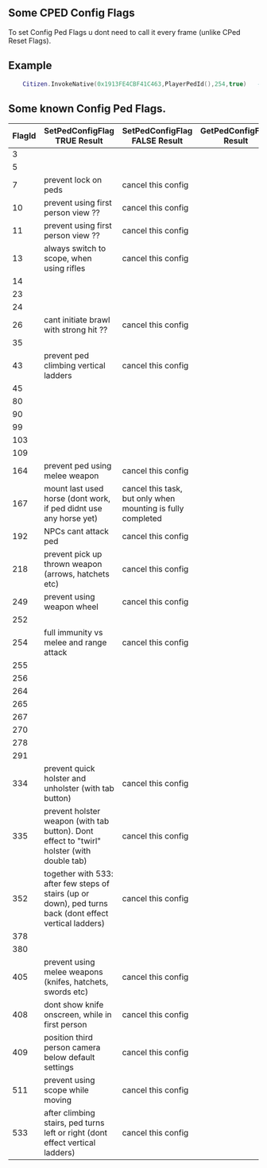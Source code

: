 ## Some CPED Config Flags

To set Config Ped Flags u dont need to call it every frame (unlike CPed Reset Flags).

## Example

```lua
	Citizen.InvokeNative(0x1913FE4CBF41C463,PlayerPedId(),254,true)   -- SetPedConfigFlag, flag 254 gives full immunity vs melee and range attack	
```

<h2>Some known Config Ped Flags.</h2>

FlagId | SetPedConfigFlag TRUE Result | SetPedConfigFlag FALSE Result | GetPedConfigFlag Result | Default Value
----------- | ----------------- | --------------------- | --------------------- | ---------------------
3 |  |  |  | **true**
5 |  |  |  | **true**
7 | prevent lock on peds | cancel this config |  | false
10 | prevent using first person view ?? | cancel this config |  | false
11 | prevent using first person view ?? | cancel this config |  | false
13 | always switch to scope, when using rifles | cancel this config |  | false
14 |  |  |  | **true**
23 |  |  |  | **true**
24 |  |  |  | **true**
26 | cant initiate brawl with strong hit ?? | cancel this config |  | false
35 |  |  |  | **true**
43 | prevent ped climbing vertical ladders | cancel this config |  | false
45 |  |  |  | **true**
80 |  |  |  | **true**
90 |  |  |  | **true**
99 |  |  |  | **true**
103 |  |  |  | **true**
109 |  |  |  | **true**
164 | prevent ped using melee weapon | cancel this config |  | false
167 | mount last used horse (dont work, if ped didnt use any horse yet) | cancel this task, but only when mounting is fully completed |  | false
192 | NPCs cant attack ped | cancel this config |  | false
218 | prevent pick up thrown weapon (arrows, hatchets etc) | cancel this config |  | false
249 | prevent using weapon wheel | cancel this config |  | false
252 |  |  |  | **true**
254 | full immunity vs melee and range attack | cancel this config |  | false
255 |  |  |  | **true**
256 |  |  |  | **true**
264 |  |  |  | **true**
265 |  |  |  | **true**
267 |  |  |  | **true**
270 |  |  |  | **true**
278 |  |  |  | **true**
291 |  |  |  | **true**
334 | prevent quick holster and unholster (with tab button) | cancel this config |  | false
335 | prevent holster weapon (with tab button). Dont effect to "twirl" holster (with double tab) | cancel this config |  | false
352 | together with 533: after few steps of stairs (up or down), ped turns back (dont effect vertical ladders) | cancel this config |  | false
378 |  |  |  | **true**
380 |  |  |  | **true**
405 | prevent using melee weapons (knifes, hatchets, swords etc) | cancel this config |  | false
408 | dont show knife onscreen, while in first person | cancel this config |  | false
409 | position third person camera below default settings | cancel this config |  | false
511 | prevent using scope while moving | cancel this config |  | false
533 | after climbing stairs, ped turns left or right (dont effect vertical ladders) | cancel this config |  | false
